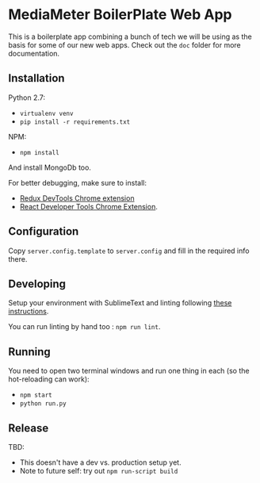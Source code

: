 MediaMeter BoilerPlate Web App
==============================

This is a boilerplate app combining a bunch of tech we will be using as the basis
for some of our new web apps.  Check out the `doc` folder for more documentation.

Installation
------------

Python 2.7:
 * `virtualenv venv`
 * `pip install -r requirements.txt`

NPM:
 * `npm install`

And install MongoDb too.

For better debugging, make sure to install:
 * [Redux DevTools Chrome extension](https://chrome.google.com/webstore/detail/redux-devtools/lmhkpmbekcpmknklioeibfkpmmfibljd)
 * [React Developer Tools Chrome Extension](https://chrome.google.com/webstore/detail/react-developer-tools/fmkadmapgofadopljbjfkapdkoienihi).

Configuration
------------- 

Copy `server.config.template` to `server.config` and fill in the required info there.

Developing
----------

Setup your environment with SublimeText and linting following [these instructions](https://medium.com/planet-arkency/catch-mistakes-before-you-run-you-javascript-code-6e524c36f0c8#.1mela5864).

You can run linting by hand too : `npm run lint`.

Running
-------

You need to open two terminal windows and run one thing in each (so the hot-reloading can work):
 * `npm start`
 * `python run.py`

Release
-------

TBD:
 * This doesn't have a dev vs. production setup yet.
 * Note to future self: try out `npm run-script build`
